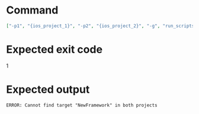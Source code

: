 # Command
```json
["-p1", "{ios_project_1}", "-p2", "{ios_project_2}", "-g", "run_scripts", "-t", "NewFramework"]
```

# Expected exit code
1

# Expected output
```
ERROR: Cannot find target "NewFramework" in both projects

```
